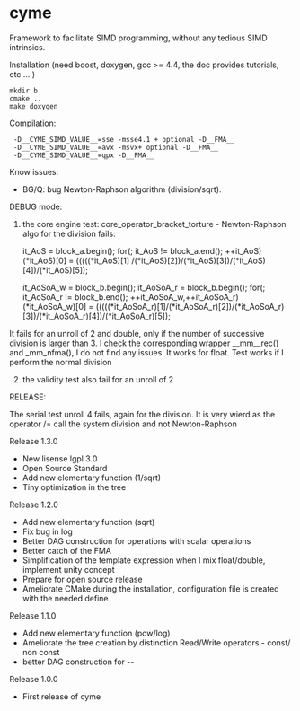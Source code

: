 # cyme
Framework to facilitate SIMD programming, without any tedious SIMD intrinsics.

Installation (need boost, doxygen, gcc >= 4.4, the doc provides tutorials, etc ... )

    mkdir b
    cmake ..
    make doxygen 

Compilation:

     -D__CYME_SIMD_VALUE__=sse -msse4.1 + optional -D__FMA__
     -D__CYME_SIMD_VALUE__=avx -msvx+ optional -D__FMA__
     -D__CYME_SIMD_VALUE__=qpx -D__FMA__

Know issues:

- BG/Q: bug Newton-Raphson algorithm (division/sqrt).

DEBUG mode:

1) the core engine test: core_operator_bracket_torture - Newton-Raphson algo for the 
division fails:

    it_AoS = block_a.begin();
        for(; it_AoS != block_a.end(); ++it_AoS)
         (*it_AoS)[0]   = (((((*it_AoS)[1] /(*it_AoS)[2])/(*it_AoS)[3])/(*it_AoS)[4])/(*it_AoS)[5]);

    it_AoSoA_w = block_b.begin();
    it_AoSoA_r = block_b.begin();
    for(; it_AoSoA_r != block_b.end(); ++it_AoSoA_w,++it_AoSoA_r)
         (*it_AoSoA_w)[0] = (((((*it_AoSoA_r)[1]/(*it_AoSoA_r)[2])/(*it_AoSoA_r)[3])/(*it_AoSoA_r)[4])/(*it_AoSoA_r)[5]);

It fails for an unroll of 2 and double, only if the number of successive
division is larger than 3. I check the corresponding wrapper __mm__rec() and
_mm_nfma(), I do not find any issues. It works for float. Test works if I
perform the normal division

2) the validity test also fail for an unroll of 2

RELEASE:

The serial test unroll 4 fails, again for the division. It is very wierd
as the operator /= call the system division and not Newton-Raphson

Release 1.3.0

- New lisense lgpl 3.0
- Open Source Standard
- Add new elementary function (1/sqrt)
- Tiny optimization in the tree

Release 1.2.0

- Add new elementary function (sqrt)
- Fix bug in log
- Better DAG construction for operations with scalar operations
- Better catch of the FMA
- Simplification of the template expression when I mix float/double, implement unity concept
- Prepare for open source release
- Ameliorate CMake during the installation, configuration file is created with the needed define

Release 1.1.0

- Add new elementary function (pow/log)
- Ameliorate the tree creation by distinction Read/Write operators - const/ non const
- better DAG construction for --

Release 1.0.0

- First release of cyme

